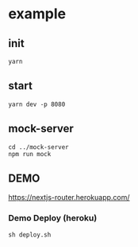 # example

## init

```
yarn
```

## start

```
yarn dev -p 8080
```

## mock-server

```
cd ../mock-server
npm run mock
```

## DEMO
https://nextjs-router.herokuapp.com/


### Demo Deploy (heroku)

```
sh deploy.sh
```


